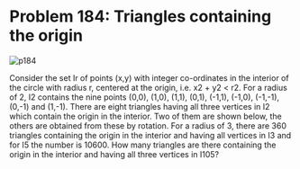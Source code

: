 # Problem 184: Triangles containing the origin

![p184](img/184.gif)

Consider the set Ir of points (x,y) with integer co-ordinates in the
interior of the circle with radius r, centered at the origin, i.e. x2 +
y2 &lt; r2. For a radius of 2, I2 contains the nine points (0,0), (1,0),
(1,1), (0,1), (-1,1), (-1,0), (-1,-1), (0,-1) and (1,-1). There are
eight triangles having all three vertices in I2 which contain the origin
in the interior. Two of them are shown below, the others are obtained
from these by rotation. For a radius of 3, there are 360 triangles
containing the origin in the interior and having all vertices in I3 and
for I5 the number is 10600. How many triangles are there containing the
origin in the interior and having all three vertices in I105?